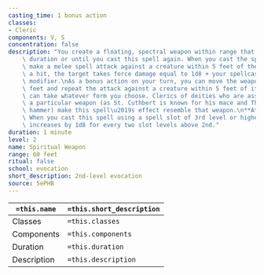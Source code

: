 ```yaml
---
casting_time: 1 bonus action
classes:
- Cleric
components: V, S
concentration: false
description: "You create a floating, spectral weapon within range that lasts for the\
    \ duration or until you cast this spell again. When you cast the spell, you can\
    \ make a melee spell attack against a creature within 5 feet of the weapon. On\
    \ a hit, the target takes force damage equal to 1d8 + your spellcasting ability\
    \ modifier.\nAs a bonus action on your turn, you can move the weapon up to 20\
    \ feet and repeat the attack against a creature within 5 feet of it.\nThe weapon\
    \ can take whatever form you choose. Clerics of deities who are associated with\
    \ a particular weapon (as St. Cuthbert is known for his mace and Thor for his\
    \ hammer) make this spell\u2019s effect resemble that weapon.\n**At Higher Levels.**\
    \ When you cast this spell using a spell slot of 3rd level or higher, the damage\
    \ increases by 1d8 for every two slot levels above 2nd."
duration: 1 minute
level: 2
name: Spiritual Weapon
range: 60 feet
ritual: false
school: evocation
short_description: 2nd-level evocation
source: 5ePHB
---
```


| `=this.name` | `=this.short_description` |
| ------------ | ------------------------- |
| Classes      | `=this.classes`           |
| Components   | `=this.components`        |
| Duration     | `=this.duration`          |
| Description  | `=this.description`       |